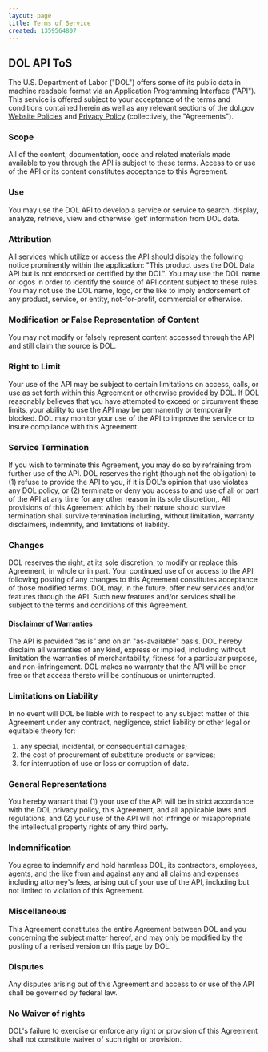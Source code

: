 ```yaml
---
layout: page
title: Terms of Service
created: 1359564807
---
```


<h2>DOL API ToS</h2>
<p>The U.S. Department of Labor ("DOL") offers some of its public data in machine readable format via an Application Programming Interface ("API"). This service is offered subject to your acceptance of the terms and conditions contained herein as well as any relevant sections of the dol.gov <a href="http://www.dol.gov/dol/disclaim.htm">Website Policies</a>  and <a href="http://www.dol.gov/dol/privacynotice.htm">Privacy Policy</a> (collectively, the "Agreements"). </p>

<h3>Scope</h3>
<p>All of the content, documentation, code and related materials made available to you through the API is subject to these terms. Access to or use of the API or its content constitutes acceptance to this Agreement.</p>

<h3>Use</h3>
<p>You may use the DOL API to develop a service or service to search, display, analyze, retrieve, view and otherwise 'get' information from DOL data.</p>

<h3>Attribution</h3>
<p>All services which utilize or access the API should display the following notice prominently within the application: "This product uses the DOL Data API but is not endorsed or certified by the DOL". You may use the DOL name or logos in order to identify the source of API content subject to these rules. You may not use the DOL name, logo, or the like to imply endorsement of any product, service, or entity, not-for-profit, commercial or otherwise.</p>

<h3>Modification or False Representation of Content</h3>
<p>You may not modify or falsely represent content accessed through the API and still claim the source is DOL.</p>

<h3>Right to Limit</h3>
<p>Your use of the API may be subject to certain limitations on access, calls, or use as set forth within this Agreement or otherwise provided by DOL. If DOL reasonably believes that you have attempted to exceed or circumvent these limits, your ability to use the API may be permanently or temporarily blocked. DOL may monitor your use of the API to improve the service or to insure compliance with this Agreement.</p>

<h3>Service Termination</h3>
<p>If you wish to terminate this Agreement, you may do so by refraining from further use of the API. DOL reserves the right (though not the obligation) to (1) refuse to provide the API to you, if it is DOL's opinion that use violates any DOL policy, or (2) terminate or deny you access to and use of all or part of the API at any time for any other reason in its sole discretion,. All provisions of this Agreement which by their nature should survive termination shall survive termination including, without limitation, warranty disclaimers, indemnity, and limitations of liability.</p>

<h3>Changes</h3>
<p>DOL reserves the right, at its sole discretion, to modify or replace this Agreement, in whole or in part. Your continued use of or access to the API following posting of any changes to this Agreement constitutes acceptance of those modified terms. DOL may, in the future, offer new services and/or features through the API. Such new features and/or services shall be subject to the terms and conditions of this Agreement.</p>

<h4>Disclaimer of Warranties</h4>
<p>The API is provided "as is" and on an "as-available" basis. DOL hereby disclaim all warranties of any kind, express or implied, including without limitation the warranties of merchantability, fitness for a particular purpose, and non-infringement. DOL makes no warranty that the API will be error free or that access thereto will be continuous or uninterrupted.</p>

<h3>Limitations on Liability</h3>
<p>In no event will DOL be liable with to respect to any subject matter of this Agreement under any contract, negligence, strict liability or other legal or equitable theory for: <ol>
	<li>any special, incidental, or consequential damages;</li>
    <li>the cost of procurement of substitute products or services;</li>
    <li>for interruption of use or loss or corruption of data.</li>
</ol>


<h3>General Representations</h3>
<p>You hereby warrant that (1) your use of the API will be in strict accordance with the DOL privacy policy, this Agreement, and all applicable laws and regulations, and (2) your use of the API will not infringe or misappropriate the intellectual property rights of any third party.</p>

<h3>Indemnification</h3>
<p>You agree to indemnify and hold harmless DOL, its contractors, employees, agents, and the like from and against any and all claims and expenses including attorney's fees, arising out of your use of the API, including but not limited to violation of this Agreement.</p>

<h3>Miscellaneous</h3>
<p>This Agreement constitutes the entire Agreement between DOL and you concerning the subject matter hereof, and may only be modified by the posting of a revised version on this page by DOL.</p>

<h3>Disputes</h3>
<p>Any disputes arising out of this Agreement and access to or use of the API shall be governed by federal law.</p>

<h3>No Waiver of rights</h3>
<p>DOL's failure to exercise or enforce any right or provision of this Agreement shall not constitute waiver of such right or provision.</p>
  
